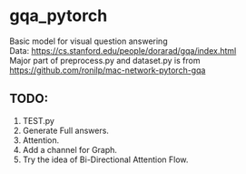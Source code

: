 # gqa_pytorch
Basic model for visual question answering  
Data: https://cs.stanford.edu/people/dorarad/gqa/index.html  
  Major part of preprocess.py and dataset.py is from https://github.com/ronilp/mac-network-pytorch-gqa
  
## TODO:  
1. TEST.py  
2. Generate Full answers.  
3. Attention.  
4. Add a channel for Graph.
5. Try the idea of Bi-Directional Attention Flow.
